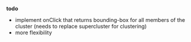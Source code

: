 __todo__
- implement onClick that returns bounding-box for all members of the cluster (needs to replace supercluster for clustering)
- more flexibility